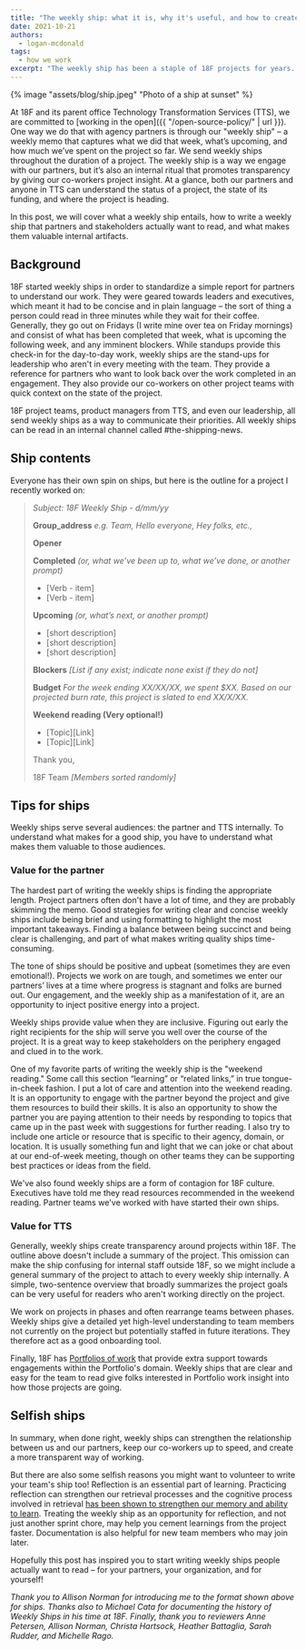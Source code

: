 ```yaml
---
title: "The weekly ship: what it is, why it's useful, and how to create your own"
date: 2021-10-21
authors:
  - logan-mcdonald
tags:
  - how we work
excerpt: "The weekly ship has been a staple of 18F projects for years. It is a way to engage partners, inform teammates, and reflect on our work."
---
```


{% image "assets/blog/ship.jpeg" "Photo of a ship at sunset" %}

At 18F and its parent office Technology Transformation Services (TTS), we are committed to [working in the open]({{ "/open-source-policy/" | url }}). One way we do that with agency partners is through our "weekly ship" – a weekly memo that captures what we did that week, what’s upcoming, and how much we’ve spent on the project so far. We send weekly ships throughout the duration of a project. The weekly ship is a way we engage with our partners, but it’s also an internal ritual that promotes transparency by giving our co-workers project insight. At a glance, both our partners and anyone in TTS can understand the status of a project, the state of its funding, and where the project is heading.

In this post, we will cover what a weekly ship entails, how to write a weekly ship that partners and stakeholders actually want to read, and what makes them valuable internal artifacts.

## Background

18F started weekly ships in order to standardize a simple report for partners to understand our work. They were geared towards leaders and executives, which meant it had to be concise and in plain language – the sort of thing a person could read in three minutes while they wait for their coffee. Generally, they go out on Fridays (I write mine over tea on Friday mornings) and consist of what has been completed that week, what is upcoming the following week, and any imminent blockers. While standups provide this check-in for the day-to-day work, weekly ships are the stand-ups for leadership who aren't in every meeting with the team. They provide a reference for partners who want to look back over the work completed in an engagement. They also provide our co-workers on other project teams with quick context on the state of the project. 

18F project teams, product managers from TTS, and even our leadership, all send weekly ships as a way to communicate their priorities. All weekly ships can be read in an internal channel called #the-shipping-news. 

## Ship contents

Everyone has their own spin on ships, but here is the outline for a project I recently worked on:

> _Subject: 18F Weekly Ship - d/mm/yy_
> 
> **Group_address** _e.g. Team,  Hello everyone, Hey folks, etc.,_
>
> **Opener**
> 
> **Completed** _(or, what we’ve been up to, what we’ve done, or another prompt)_
> * [Verb - item]
> * [Verb - item]
> 
> **Upcoming** _(or, what’s next, or another prompt)_
> * [short description]
> * [short description]
> * [short description]
> 
> **Blockers**
> _[List if any exist; indicate none exist if they do not]_
> 
> **Budget**
> _For the week ending XX/XX/XX, we spent $XX. Based on our projected burn rate, this project is slated to end XX/X/XX._
> 
> **Weekend reading (Very optional!)**
> * [Topic][Link]
> * [Topic][Link]
>
> Thank you,
>
> 18F Team
> _[Members sorted randomly]_

## Tips for ships

Weekly ships serve several audiences: the partner and TTS internally. To understand what makes for a good ship, you have to understand what makes them valuable to those audiences.

### Value for the partner

The hardest part of writing the weekly ships is finding the appropriate length. Project partners often don't have a lot of time, and they are probably skimming the memo. Good strategies for writing clear and concise weekly ships include being brief and using formatting to highlight the most important takeaways. Finding a balance between being succinct and being clear is challenging, and part of what makes writing quality ships time-consuming.

The tone of ships should be positive and upbeat (sometimes they are even emotional!). Projects we work on are tough, and sometimes we enter our partners’ lives at a time where progress is stagnant and folks are burned out. Our engagement, and the weekly ship as a manifestation of it, are an opportunity to inject positive energy into a project.

Weekly ships provide value when they are inclusive. Figuring out early the right recipients for the ship will serve you well over the course of the project. It is a great way to keep stakeholders on the periphery engaged and clued in to the work.

One of my favorite parts of writing the weekly ship is the "weekend reading." Some call this section “learning” or “related links,” in true tongue-in-cheek fashion. I put a lot of care and attention into the weekend reading. It is an opportunity to engage with the partner beyond the project and give them resources to build their skills. It is also an opportunity to show the partner you are paying attention to their needs by responding to topics that came up in the past week with suggestions for further reading. I also try to include one article or resource that is specific to their agency, domain, or location. It is usually something fun and light that we can joke or chat about at our end-of-week meeting, though on other teams they can be supporting best practices or ideas from the field.

We've also found weekly ships are a form of contagion for 18F culture. Executives have told me they read resources recommended in the weekend reading. Partner teams we've worked with have started their own ships. 

### Value for TTS

Generally, weekly ships create transparency around projects within 18F. The outline above doesn't include a summary of the project. This omission can make the ship confusing for internal staff outside 18F, so we might include a general summary of the project to attach to every weekly ship internally. A simple, two-sentence overview that broadly summarizes the project goals can be very useful for readers who aren't working directly on the project.

We work on projects in phases and often rearrange teams between phases. Weekly ships give a detailed yet high-level understanding to team members not currently on the project but potentially staffed in future iterations. They therefore act as a good onboarding tool.

Finally, 18F has [Portfolios of work](https://portfolios.18f.gov/) that provide extra support towards engagements within the Portfolio's domain. Weekly ships that are clear and easy for the team to read give folks interested in Portfolio work insight into how those projects are going.

## Selfish ships

In summary, when done right, weekly ships can strengthen the relationship between us and our partners, keep our co-workers up to speed, and create a more transparent way of working.

But there are also some selfish reasons you might want to volunteer to write your team's ship too! Reflection is an essential part of learning. Practicing reflection can strengthen our retrieval processes and the cognitive process involved in retrieval [has been shown to strengthen our memory and ability to learn](https://www.apa.org/science/about/psa/2016/06/learning-memory). Treating the weekly ship as an opportunity for reflection, and not just another sprint chore, may help you cement learnings from the project faster. Documentation is also helpful for new team members who may join later.

Hopefully this post has inspired you to start writing weekly ships people actually want to read – for your partners, your organization, and for yourself!

_Thank you to Allison Norman for introducing me to the format shown above for ships. Thanks also to Michael Cata for documenting the history of Weekly Ships in his time at 18F. Finally, thank you to reviewers Anne Petersen, Allison Norman, Christa Hartsock, Heather Battaglia, Sarah Rudder, and Michelle Rago._
